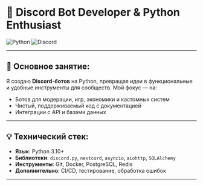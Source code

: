 # 🐍 Discord Bot Developer & Python Enthusiast

![Python](https://img.shields.io/badge/Python-3776AB?style=for-the-badge&logo=python&logoColor=white) ![Discord](https://img.shields.io/badge/Discord-5865F2?style=for-the-badge&logo=discord&logoColor=white)

---

## 🤖 Основное занятие:
Я создаю **Discord-ботов** на Python, превращая идеи в функциональные и удобные инструменты для сообществ. Мой фокус — на:
- Ботов для модерации, игр, экономики и кастомных систем
- Чистый, поддерживаемый код с документацией
- Интеграции с API и базами данных

---

## 💡 Технический стек:
- **Язык**: Python 3.10+
- **Библиотеки**: `discord.py`, `nextcord`, `asyncio`, `aiohttp`, `SQLAlchemy`
- **Инструменты**: Git, Docker, PostgreSQL, Redis
- **Дополнительно**: CI/CD, тестирование, обработка ошибок

---
